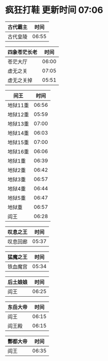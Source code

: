 # 疯狂打鞋 更新时间 07:06

| 古代霸主   | 时间    |
|--------|-------|
| 古代皇陵 | 06:55 |

| 四象苍茫长老   | 时间    |
|--------|-------|
| 苍茫大厅 | 06:00 |
| 虚无之关 | 07:05 |
| 虚无之关掉 | 05:51 |

| 间王   | 时间    |
|--------|-------|
| 地狱11重 | 06:56 |
| 地狱12重 | 05:59 |
| 地狱13重 | 07:00 |
| 地狱14重 | 06:03 |
| 地狱15重 | 07:00 |
| 地狱16重 | 06:06 |
| 地狱1重 | 06:39 |
| 地狱2重 | 06:42 |
| 地狱3重 | 06:57 |
| 地狱4重 | 06:44 |
| 地狱5重 | 06:47 |
| 地狱重 | 06:57 |
| 阎王 | 06:28 |

| 叹息之王   | 时间    |
|--------|-------|
| 叹息回廊 | 05:37 |

| 猛魔之王   | 时间    |
|--------|-------|
| 铁血魔宫 | 05:34 |

| 后土娘娘   | 时间    |
|--------|-------|
| 阎王 | 06:25 |

| 东岳大帝   | 时间    |
|--------|-------|
| 阎王 | 06:15 |
| 阎王殿 | 06:15 |

| 酆都大帝   | 时间    |
|--------|-------|
| 阎王 | 06:35 |